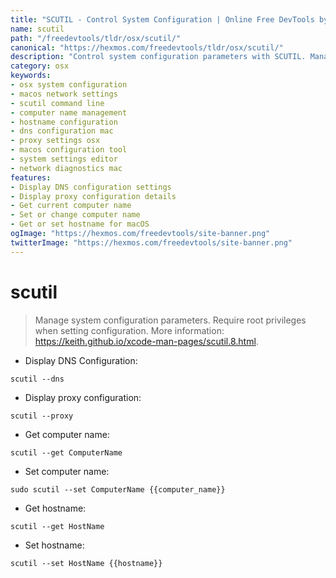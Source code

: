 ```yaml
---
title: "SCUTIL - Control System Configuration | Online Free DevTools by Hexmos"
name: scutil
path: "/freedevtools/tldr/osx/scutil/"
canonical: "https://hexmos.com/freedevtools/tldr/osx/scutil/"
description: "Control system configuration parameters with SCUTIL. Manage network settings, computer names, and hostnames on macOS. Free online tool, no registration required."
category: osx
keywords:
- osx system configuration
- macos network settings
- scutil command line
- computer name management
- hostname configuration
- dns configuration mac
- proxy settings osx
- macos configuration tool
- system settings editor
- network diagnostics mac
features:
- Display DNS configuration settings
- Display proxy configuration details
- Get current computer name
- Set or change computer name
- Get or set hostname for macOS
ogImage: "https://hexmos.com/freedevtools/site-banner.png"
twitterImage: "https://hexmos.com/freedevtools/site-banner.png"
---
```


# scutil

> Manage system configuration parameters.
> Require root privileges when setting configuration.
> More information: <https://keith.github.io/xcode-man-pages/scutil.8.html>.

- Display DNS Configuration:

`scutil --dns`

- Display proxy configuration:

`scutil --proxy`

- Get computer name:

`scutil --get ComputerName`

- Set computer name:

`sudo scutil --set ComputerName {{computer_name}}`

- Get hostname:

`scutil --get HostName`

- Set hostname:

`scutil --set HostName {{hostname}}`
